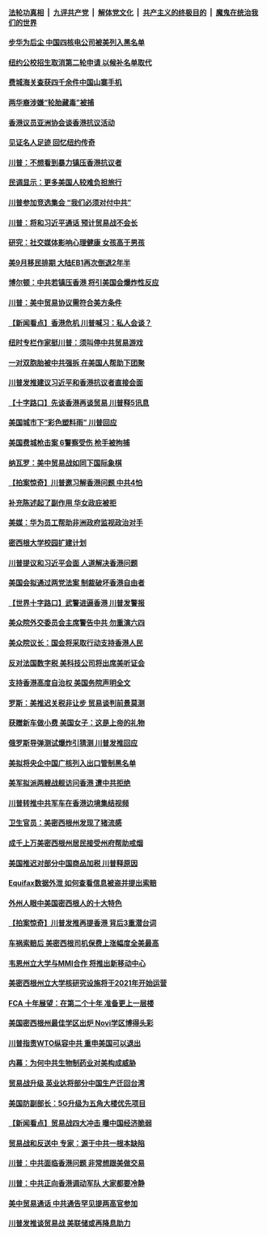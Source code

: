 ####  [法轮功真相](../../../../basic/blob/master/README.md?t=08161126) &nbsp;|&nbsp; [九评共产党](../../../../9ping.md/blob/master/README.md?t=08161126) &nbsp;|&nbsp; [解体党文化](../../../../jtdwh.md/blob/master/README.md?t=08161126)  &nbsp;|&nbsp; [共产主义的终极目的](../../../../gczydzjmd.md/blob/master/README.md?t=08161126) &nbsp;|&nbsp; [魔鬼在统治我们的世界](../../../../mgztzwmdsj.md/blob/master/README.md?t=08161126) 

#### [步华为后尘 中国四核电公司被美列入黑名单](../pages/nsc412/n11457466.md?t=08161126) 

#### [纽约公校招生取消第二轮申请 以候补名单取代](../pages/nsc412/n11457022.md?t=08161126) 

#### [费城海关查获四千余件中国山寨手机](../pages/nsc412/n11456982.md?t=08161126) 

#### [两华裔涉嫌“轮胎藏毒”被捕](../pages/nsc412/n11456987.md?t=08161126) 

#### [香港议员亚洲协会谈香港抗议活动](../pages/nsc412/n11456953.md?t=08161126) 

#### [见证名人足迹 回忆纽约传奇](../pages/nsc412/n11456956.md?t=08161126) 

#### [川普：不想看到暴力镇压香港抗议者](../pages/nsc412/n11456332.md?t=08161126) 

#### [民调显示：更多美国人较难负担旅行](../pages/nsc412/n11457163.md?t=08161126) 

#### [川普参加竞选集会 “我们必须对付中共”](../pages/nsc412/n11456541.md?t=08161126) 

#### [川普：将和习近平通话 预计贸易战不会长](../pages/nsc412/n11456364.md?t=08161126) 

#### [研究：社交媒体影响心理健康 女孩高于男孩](../pages/nsc412/n11454388.md?t=08161126) 

#### [美9月移民排期 大陆EB1再次倒退2年半](../pages/nsc412/n11455941.md?t=08161126) 

#### [博尔顿：中共若镇压香港 将引美国会爆炸性反应](../pages/nsc412/n11456046.md?t=08161126) 

#### [川普：美中贸易协议需符合美方条件](../pages/nsc412/n11455967.md?t=08161126) 

#### [【新闻看点】香港危机 川普喊习：私人会谈？](../pages/nsc412/n11455965.md?t=08161126) 

#### [纽时专栏作家挺川普：须叫停中共贸易游戏](../pages/nsc412/n11455787.md?t=08161126) 

#### [一对双胞胎被中共强拆 在美国人帮助下团聚](../pages/nsc412/n11455548.md?t=08161126) 

#### [川普发推建议习近平和香港抗议者直接会面](../pages/nsc412/n11455583.md?t=08161126) 

#### [【十字路口】先谈香港再谈贸易 川普释5讯息](../pages/nsc412/n11454007.md?t=08161126) 

#### [美国城市下“彩色塑料雨” 川普回应](../pages/nsc412/n11454884.md?t=08161126) 

#### [美国费城枪击案 6警察受伤 枪手被拘捕](../pages/nsc412/n11454601.md?t=08161126) 

#### [纳瓦罗：美中贸易战如同下国际象棋](../pages/nsc412/n11453601.md?t=08161126) 

#### [【拍案惊奇】川普邀习解香港问题 中共4怕](../pages/nsc412/n11454035.md?t=08161126) 

#### [补充陈述起了副作用 华女政庇被拒](../pages/nsc412/n11454131.md?t=08161126) 

#### [美媒：华为员工帮助非洲政府监视政治对手](../pages/nsc412/n11453706.md?t=08161126) 

#### [密西根大学校园扩建计划](../pages/nsc412/n11451937.md?t=08161126) 

#### [川普提议和习近平会面 人道解决香港问题](../pages/nsc412/n11453937.md?t=08161126) 

#### [美国会拟通过两党法案 制裁破坏香港自由者](../pages/nsc412/n11453759.md?t=08161126) 

#### [【世界十字路口】武警进逼香港 川普发警报](../pages/nsc412/n11451730.md?t=08161126) 

#### [美众院外交委员会主席警告中共 勿重演六四](../pages/nsc412/n11453178.md?t=08161126) 

#### [美众院议长：国会将采取行动支持香港人民](../pages/nsc412/n11453389.md?t=08161126) 

#### [反对法国数字税 美科技公司将出席美听证会](../pages/nsc412/n11453208.md?t=08161126) 

#### [支持香港高度自治权 美国务院声明全文](../pages/nsc412/n11453230.md?t=08161126) 

#### [罗斯：美推迟关税非让步 贸易谈判前景莫测](../pages/nsc412/n11453090.md?t=08161126) 

#### [获赠新车做小费 美国女子：这是上帝的礼物](../pages/nsc412/n11453040.md?t=08161126) 

#### [俄罗斯导弹测试爆炸引猜测 川普发推回应](../pages/nsc412/n11452595.md?t=08161126) 

#### [美拟将央企中国广核列入出口管制黑名单](../pages/nsc412/n11452900.md?t=08161126) 

#### [美军拟派两艘战舰访问香港 遭中共拒绝](../pages/nsc412/n11452443.md?t=08161126) 

#### [川普转推中共军车在香港边境集结视频](../pages/nsc412/n11452054.md?t=08161126) 

#### [卫生官员：美密西根州发现了猪流感](../pages/nsc412/n11451935.md?t=08161126) 

#### [成千上万美密西根州居民接受州府帮助戒烟](../pages/nsc412/n11451930.md?t=08161126) 

#### [美国推迟对部分中国商品加税 川普释原因](../pages/nsc412/n11450922.md?t=08161126) 

#### [Equifax数据外泄 如何查看信息被盗并提出索赔](../pages/nsc412/n11451926.md?t=08161126) 

#### [外州人眼中美国密西根人的十大特色](../pages/nsc412/n11451795.md?t=08161126) 

#### [【拍案惊奇】川普发推再提香港 背后3重潜台词](../pages/nsc412/n11451665.md?t=08161126) 

#### [车祸索赔后 美密西根司机保费上涨幅度全美最高](../pages/nsc412/n11451785.md?t=08161126) 

#### [韦恩州立大学与MMI合作 将推出新移动中心](../pages/nsc412/n11451775.md?t=08161126) 

#### [美密西根州立大学核研究设施将于2021年开始运营](../pages/nsc412/n11451749.md?t=08161126) 

#### [FCA 十年展望：在第二个十年 准备更上一层楼](../pages/nsc412/n11451725.md?t=08161126) 

#### [美国密西根州最佳学区出炉 Novi学区博得头彩](../pages/nsc412/n11451701.md?t=08161126) 

#### [川普指责WTO纵容中共 重申美国可以退出](../pages/nsc412/n11451564.md?t=08161126) 

#### [内幕：为何中共生物制药业对美构成威胁](../pages/nsc412/n11450331.md?t=08161126) 

#### [贸易战升级 英业达将部分中国生产迁回台湾](../pages/nsc412/n11451439.md?t=08161126) 

#### [美国防副部长：5G升级为五角大楼优先项目](../pages/nsc412/n11451375.md?t=08161126) 

#### [【新闻看点】贸易战四大冲击 曝中国经济脆弱](../pages/nsc412/n11451051.md?t=08161126) 

#### [贸易战和反送中 专家：源于中共一根本缺陷](../pages/nsc412/n11451292.md?t=08161126) 

#### [川普：中共面临香港问题 非常想跟美做交易](../pages/nsc412/n11451080.md?t=08161126) 

#### [川普：中共正向香港调动军队 大家都要冷静](../pages/nsc412/n11451171.md?t=08161126) 

#### [美中贸易通话 中共通告罕见提两高官参加](../pages/nsc412/n11450923.md?t=08161126) 

#### [川普发推谈贸易战 美联储或再降息助力](../pages/nsc412/n11450755.md?t=08161126) 

